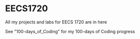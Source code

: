# EECS1720
 All my projects and labs for EECS 1720 are in here
 
See "100-days_of_Coding" for my 100-days of Coding progress
